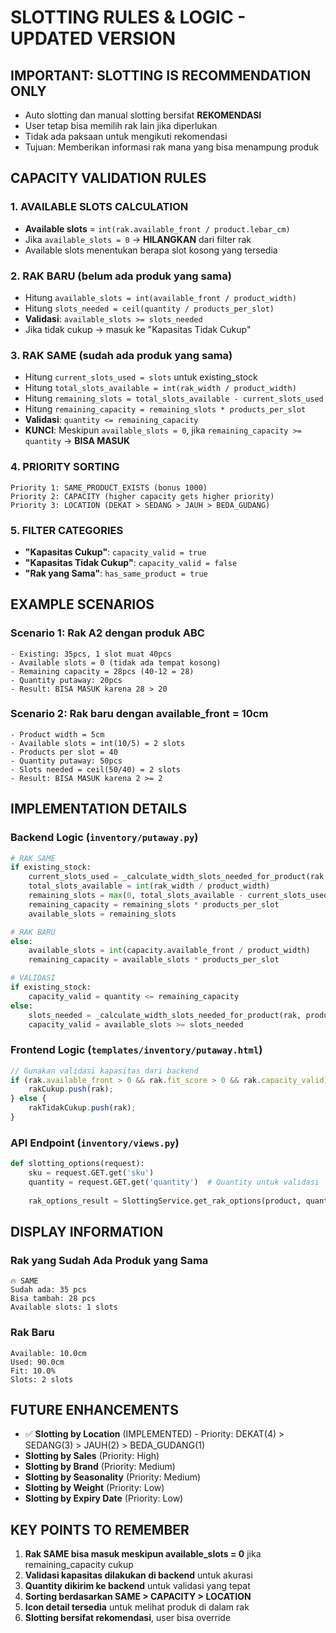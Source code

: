 # SLOTTING RULES & LOGIC - UPDATED VERSION

## IMPORTANT: SLOTTING IS RECOMMENDATION ONLY
- Auto slotting dan manual slotting bersifat **REKOMENDASI**
- User tetap bisa memilih rak lain jika diperlukan
- Tidak ada paksaan untuk mengikuti rekomendasi
- Tujuan: Memberikan informasi rak mana yang bisa menampung produk

## CAPACITY VALIDATION RULES

### 1. AVAILABLE SLOTS CALCULATION
- **Available slots** = `int(rak.available_front / product.lebar_cm)`
- Jika `available_slots = 0` → **HILANGKAN** dari filter rak
- Available slots menentukan berapa slot kosong yang tersedia

### 2. RAK BARU (belum ada produk yang sama)
- Hitung `available_slots = int(available_front / product_width)`
- Hitung `slots_needed = ceil(quantity / products_per_slot)`
- **Validasi**: `available_slots >= slots_needed`
- Jika tidak cukup → masuk ke "Kapasitas Tidak Cukup"

### 3. RAK SAME (sudah ada produk yang sama)
- Hitung `current_slots_used = slots` untuk existing_stock
- Hitung `total_slots_available = int(rak_width / product_width)`
- Hitung `remaining_slots = total_slots_available - current_slots_used`
- Hitung `remaining_capacity = remaining_slots * products_per_slot`
- **Validasi**: `quantity <= remaining_capacity`
- **KUNCI**: Meskipun `available_slots = 0`, jika `remaining_capacity >= quantity` → **BISA MASUK**

### 4. PRIORITY SORTING
```
Priority 1: SAME_PRODUCT_EXISTS (bonus 1000)
Priority 2: CAPACITY (higher capacity gets higher priority)
Priority 3: LOCATION (DEKAT > SEDANG > JAUH > BEDA_GUDANG)
```

### 5. FILTER CATEGORIES
- **"Kapasitas Cukup"**: `capacity_valid = true`
- **"Kapasitas Tidak Cukup"**: `capacity_valid = false`
- **"Rak yang Sama"**: `has_same_product = true`

## EXAMPLE SCENARIOS

### Scenario 1: Rak A2 dengan produk ABC
```
- Existing: 35pcs, 1 slot muat 40pcs
- Available slots = 0 (tidak ada tempat kosong)
- Remaining capacity = 28pcs (40-12 = 28)
- Quantity putaway: 20pcs
- Result: BISA MASUK karena 28 > 20
```

### Scenario 2: Rak baru dengan available_front = 10cm
```
- Product width = 5cm
- Available slots = int(10/5) = 2 slots
- Products per slot = 40
- Quantity putaway: 50pcs
- Slots needed = ceil(50/40) = 2 slots
- Result: BISA MASUK karena 2 >= 2
```

## IMPLEMENTATION DETAILS

### Backend Logic (`inventory/putaway.py`)
```python
# RAK SAME
if existing_stock:
    current_slots_used = _calculate_width_slots_needed_for_product(rak, product, current_quantity)
    total_slots_available = int(rak_width / product_width)
    remaining_slots = max(0, total_slots_available - current_slots_used)
    remaining_capacity = remaining_slots * products_per_slot
    available_slots = remaining_slots

# RAK BARU
else:
    available_slots = int(capacity.available_front / product_width)
    remaining_capacity = available_slots * products_per_slot

# VALIDASI
if existing_stock:
    capacity_valid = quantity <= remaining_capacity
else:
    slots_needed = _calculate_width_slots_needed_for_product(rak, product, quantity)
    capacity_valid = available_slots >= slots_needed
```

### Frontend Logic (`templates/inventory/putaway.html`)
```javascript
// Gunakan validasi kapasitas dari backend
if (rak.available_front > 0 && rak.fit_score > 0 && rak.capacity_valid) {
    rakCukup.push(rak);
} else {
    rakTidakCukup.push(rak);
}
```

### API Endpoint (`inventory/views.py`)
```python
def slotting_options(request):
    sku = request.GET.get('sku')
    quantity = request.GET.get('quantity')  # Quantity untuk validasi
    
    rak_options_result = SlottingService.get_rak_options(product, quantity_int)
```

## DISPLAY INFORMATION

### Rak yang Sudah Ada Produk yang Sama
```
🔥 SAME
Sudah ada: 35 pcs
Bisa tambah: 28 pcs
Available slots: 1 slots
```

### Rak Baru
```
Available: 10.0cm
Used: 90.0cm
Fit: 10.0%
Slots: 2 slots
```

## FUTURE ENHANCEMENTS
- ✅ **Slotting by Location** (IMPLEMENTED) - Priority: DEKAT(4) > SEDANG(3) > JAUH(2) > BEDA_GUDANG(1)
- **Slotting by Sales** (Priority: High) 
- **Slotting by Brand** (Priority: Medium)
- **Slotting by Seasonality** (Priority: Medium)
- **Slotting by Weight** (Priority: Low)
- **Slotting by Expiry Date** (Priority: Low)

## KEY POINTS TO REMEMBER

1. **Rak SAME bisa masuk meskipun available_slots = 0** jika remaining_capacity cukup
2. **Validasi kapasitas dilakukan di backend** untuk akurasi
3. **Quantity dikirim ke backend** untuk validasi yang tepat
4. **Sorting berdasarkan SAME > CAPACITY > LOCATION**
5. **Icon detail tersedia** untuk melihat produk di dalam rak
6. **Slotting bersifat rekomendasi**, user bisa override
